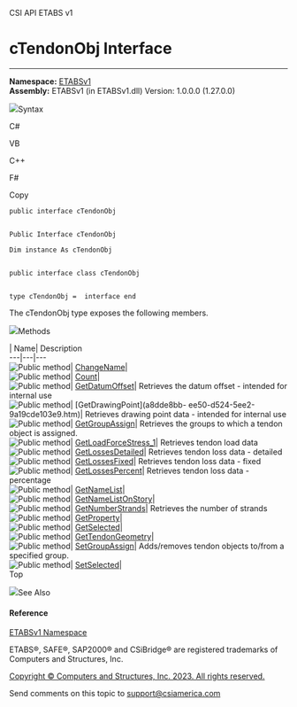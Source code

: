 ﻿

CSI API ETABS v1

# cTendonObj Interface  
  
---  
  
**Namespace:** [ETABSv1](2780f1b8-2033-5289-2298-1cdb2a7508d9.htm)  
**Assembly:** ETABSv1 (in ETABSv1.dll) Version: 1.0.0.0 (1.27.0.0)

![](../icons/SectionExpanded.png)Syntax

C#

VB

C++

F#

Copy

    
    
    public interface cTendonObj
    
    
    Public Interface cTendonObj
    
    Dim instance As cTendonObj
    
    
    public interface class cTendonObj
    
    
    type cTendonObj =  interface end

The cTendonObj type exposes the following members.

![](../icons/SectionExpanded.png)Methods

| Name| Description  
---|---|---  
![Public method](../icons/pubmethod.gif)|
[ChangeName](cd2cdf27-5465-4b3c-f4bf-29abdd71e017.htm)|  
![Public method](../icons/pubmethod.gif)|
[Count](bedbd275-84bf-b29e-f4be-c1aff2ee9628.htm)|  
![Public method](../icons/pubmethod.gif)|
[GetDatumOffset](47e4e8e2-1e3e-7fda-0608-c062e70fcf1f.htm)|  Retrieves the
datum offset - intended for internal use  
![Public method](../icons/pubmethod.gif)| [GetDrawingPoint](a8dde8bb-
ee50-d524-5ee2-9a19cde103e9.htm)|  Retrieves drawing point data - intended for
internal use  
![Public method](../icons/pubmethod.gif)|
[GetGroupAssign](2526b225-aa84-7f31-7e98-5a0b39037313.htm)|  Retrieves the
groups to which a tendon object is assigned.  
![Public method](../icons/pubmethod.gif)|
[GetLoadForceStress_1](62efa216-d3c6-4a1a-74aa-4a01f6b23c97.htm)|  Retrieves
tendon load data  
![Public method](../icons/pubmethod.gif)|
[GetLossesDetailed](fe49f59f-ea90-0964-015c-d7c0c8c11d53.htm)|  Retrieves
tendon loss data - detailed  
![Public method](../icons/pubmethod.gif)|
[GetLossesFixed](00bed940-da4c-10e7-9afc-ec4e5cf4f567.htm)|  Retrieves tendon
loss data - fixed  
![Public method](../icons/pubmethod.gif)|
[GetLossesPercent](cd847078-2e83-5f3b-a288-b298e6548e89.htm)|  Retrieves
tendon loss data - percentage  
![Public method](../icons/pubmethod.gif)|
[GetNameList](77b9b405-b0d2-f497-e0a5-8bddd974f615.htm)|  
![Public method](../icons/pubmethod.gif)|
[GetNameListOnStory](a221d405-ccb1-6b38-02b6-ceec9bb27030.htm)|  
![Public method](../icons/pubmethod.gif)|
[GetNumberStrands](c8d82a6e-3868-a438-d1ed-a7b00263e4a9.htm)|  Retrieves the
number of strands  
![Public method](../icons/pubmethod.gif)|
[GetProperty](95381330-2908-6585-b882-c7bab06dc379.htm)|  
![Public method](../icons/pubmethod.gif)|
[GetSelected](3cd21263-2b51-7a58-c9da-380d6eeabc5c.htm)|  
![Public method](../icons/pubmethod.gif)|
[GetTendonGeometry](56a4c58d-0fa9-7f1b-a647-18a9a78f231b.htm)|  
![Public method](../icons/pubmethod.gif)|
[SetGroupAssign](42fcf3ba-9f85-50ff-a6a7-c361f4ed82d4.htm)|  Adds/removes
tendon objects to/from a specified group.  
![Public method](../icons/pubmethod.gif)|
[SetSelected](46d20e6b-70b0-411d-0c9d-0e66332d7469.htm)|  
Top

![](../icons/SectionExpanded.png)See Also

#### Reference

[ETABSv1 Namespace](2780f1b8-2033-5289-2298-1cdb2a7508d9.htm)

ETABS®, SAFE®, SAP2000® and CSiBridge® are registered trademarks of Computers
and Structures, Inc.  

[Copyright © Computers and Structures, Inc. 2023. All rights
reserved.](http://www.csiamerica.com)

Send comments on this topic to
[support@csiamerica.com](mailto:support%40csiamerica.com?Subject=CSI%20API%20ETABS%20v1)

